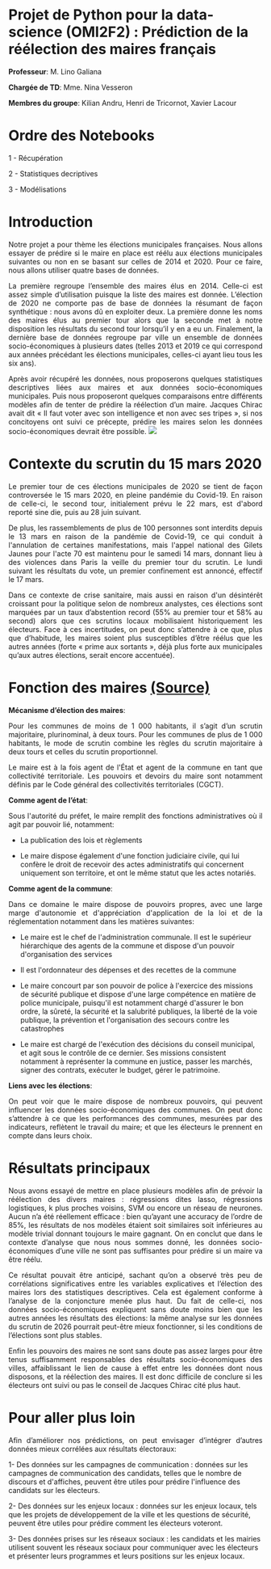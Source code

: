 # Projet de Python pour la data-science (OMI2F2) : Prédiction de la réélection des maires français
**Professeur**: M. Lino Galiana

**Chargée de TD**: Mme. Nina Vesseron

**Membres du groupe**: Kilian Andru, Henri de Tricornot, Xavier Lacour

# Ordre des Notebooks
1 - Récupération

2 - Statistiques decriptives

3 - Modélisations

# Introduction

<p style='text-align: justify;'> Notre projet a pour thème les élections municipales françaises. Nous allons essayer de prédire si le maire en place est réélu aux élections municipales suivantes ou non en se basant sur celles de 2014 et 2020. Pour ce faire, nous allons utiliser quatre bases de données.
    
<p style='text-align: justify;'> La première regroupe l’ensemble des maires élus en 2014. Celle-ci est assez simple d’utilisation puisque la liste des maires est donnée. L’élection de 2020 ne comporte pas de base de données la résumant de façon synthétique : nous avons dû en exploiter deux. La première donne les noms des maires élus au premier tour alors que la seconde met à notre disposition les résultats du second tour lorsqu’il y en a eu un. Finalement, la dernière base de données regroupe par ville un ensemble de données socio-économiques à plusieurs dates (telles 2013 et 2019 ce qui correspond aux années précédant les élections municipales, celles-ci ayant lieu tous les six ans). 
    
<p style='text-align: justify;'> Après avoir récupéré les données, nous proposerons quelques statistiques descriptives liées aux maires et aux données socio-économiques municipales. Puis nous proposeront quelques comparaisons entre différents modèles afin de tenter de prédire la réélection d’un maire. Jacques Chirac avait dit « Il faut voter avec son intelligence et non avec ses tripes », si nos concitoyens ont suivi ce précepte, prédire les maires selon les données socio-économiques devrait être possible.

<img src="https://images.rtl.fr/~c/1155v769/rtl/www/1313193-jacques-chirac-le-9-mars-1981.jpg">

# Contexte du scrutin du 15 mars 2020

<p style='text-align: justify;'> Le premier tour de ces élections municipales de 2020 se tient de façon controversée le 15 mars 2020, en pleine pandémie du Covid-19. En raison de celle-ci, le second tour, initialement prévu le 22 mars, est d'abord reporté sine die, puis au 28 juin suivant.

<p style='text-align: justify;'> De plus, les rassemblements de plus de 100 personnes sont interdits depuis le 13 mars en raison de la pandémie de Covid-19, ce qui conduit à l'annulation de certaines manifestations, mais l'appel national des Gilets Jaunes pour l'acte 70 est maintenu pour le samedi 14 mars, donnant lieu à des violences dans Paris la veille du premier tour du scrutin. Le lundi suivant les résultats du vote, un premier confinement est annoncé, effectif le 17 mars.

<p style='text-align: justify;'> Dans ce contexte de crise sanitaire, mais aussi en raison d'un désintérêt croissant pour la politique selon de nombreux analystes, ces élections sont marquées par un taux d’abstention record (55% au premier tour et 58% au second) alors que ces scrutins locaux mobilisaient historiquement les électeurs. Face à ces incertitudes, on peut donc s’attendre à ce que, plus que d’habitude, les maires soient plus susceptibles d’être réélus que les autres années (forte « prime aux sortants », déjà plus forte aux municipales qu’aux autres élections, serait encore accentuée).

# Fonction des maires [(Source)](https://fr.wikipedia.org/wiki/Maire_(France)#Fonctions_et_responsabilités)

**Mécanisme d’élection des maires**: 
<p style='text-align: justify;'> Pour les communes de moins de 1 000 habitants, il s’agit d’un scrutin majoritaire, plurinominal, à deux tours. Pour les communes de plus de 1 000 habitants, le mode de scrutin combine les règles du scrutin majoritaire à deux tours et celles du scrutin proportionnel.

<p style='text-align: justify;'> Le maire est à la fois agent de l'État et agent de la commune en tant que collectivité territoriale. Les pouvoirs et devoirs du maire sont notamment définis par le Code général des collectivités territoriales (CGCT).

**Comme agent de l’état**: 
<p style='text-align: justify;'> Sous l'autorité du préfet, le maire remplit des fonctions administratives où il agit par pouvoir lié, notamment:

- La publication des lois et règlements

- Le maire dispose également d'une fonction judiciaire civile, qui lui confère le droit de recevoir des actes administratifs qui concernent uniquement son territoire, et ont le même statut que les actes notariés.

**Comme agent de la commune**: 
<p style='text-align: justify;'> Dans ce domaine le maire dispose de pouvoirs propres, avec une large marge d'autonomie et d'appréciation d'application de la loi et de la réglementation notamment dans les matières suivantes:

- Le maire est le chef de l'administration communale. Il est le supérieur hiérarchique des agents de la commune et dispose d'un pouvoir d'organisation des services

- Il est l'ordonnateur des dépenses et des recettes de la commune

- Le maire concourt par son pouvoir de police à l'exercice des missions de sécurité publique et dispose d'une large compétence en matière de police municipale, puisqu'il est notamment chargé d'assurer le bon ordre, la sûreté, la sécurité et la salubrité publiques, la liberté de la voie publique, la prévention et l'organisation des secours contre les catastrophes

- Le maire est chargé de l'exécution des décisions du conseil municipal, et agit sous le contrôle de ce dernier. Ses missions consistent notamment à représenter la commune en justice, passer les marchés, signer des contrats, exécuter le budget, gérer le patrimoine.

**Liens avec les élections**: 
<p style='text-align: justify;'> On peut voir que le maire dispose de nombreux pouvoirs, qui peuvent influencer les données socio-économiques des communes. On peut donc s’attendre à ce que les performances des communes, mesurées par des indicateurs, reflètent le travail du maire; et que les électeurs le prennent en compte dans leurs choix.

# Résultats principaux 

<p style='text-align: justify;'> Nous avons essayé de mettre en place plusieurs modèles afin de prévoir la réélection des divers maires : régressions dites lasso, régressions logistiques, k plus proches voisins, SVM ou encore un réseau de neurones. Aucun n’a été réellement efficace : bien qu’ayant une accuracy de l’ordre de 85%, les résultats de nos modèles étaient soit similaires soit inférieures au modèle trivial donnant toujours le maire gagnant. On en conclut que dans le contexte d’analyse que nous nous sommes donné, les données socio-économiques d’une ville ne sont pas suffisantes pour prédire si un maire va être réélu. 

<p style='text-align: justify;'> Ce résultat pouvait être anticipé, sachant qu’on a observé très peu de corrélations significatives entre les variables explicatives et l’élection des maires lors des statistiques descriptives. Cela est également conforme à l’analyse de la conjoncture menée plus haut. Du fait de celle-ci, nos données socio-économiques expliquent sans doute moins bien que les autres années les résultats des élections: la même analyse sur les données du scrutin de 2026 pourrait peut-être mieux fonctionner, si les conditions de l’élections sont plus stables. 

<p style='text-align: justify;'> Enfin les pouvoirs des maires ne sont sans doute pas assez larges pour être tenus suffisamment responsables des résultats socio-économiques des villes, affaiblissant le lien de cause à effet entre les données dont nous disposons, et la réélection des maires. Il est donc difficile de conclure si les électeurs ont suivi ou pas le conseil de Jacques Chirac cité plus haut.

# Pour aller plus loin

<p style='text-align: justify;'> Afin d’améliorer nos prédictions, on peut envisager d’intégrer d’autres données mieux corrélées aux résultats électoraux: 

1- Des données sur les campagnes de communication : données sur les campagnes de communication des candidats, telles que le nombre de discours et d'affiches, peuvent être utiles pour prédire l'influence des candidats sur les électeurs.

2- Des données sur les enjeux locaux : données sur les enjeux locaux, tels que les projets de développement de la ville et les questions de sécurité, peuvent être utiles pour prédire comment les électeurs voteront.

3- Des données prises sur les réseaux sociaux : les candidats et les mairies utilisent souvent les réseaux sociaux pour communiquer avec les électeurs et présenter leurs programmes et leurs positions sur les enjeux locaux.
